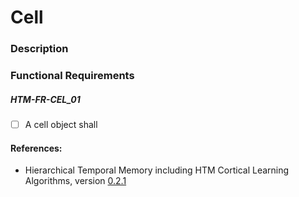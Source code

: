 
# Cell

### Description

### Functional Requirements

##### HTM-FR-CEL_01
- [ ] A cell object shall

#### References:
* Hierarchical Temporal Memory including HTM Cortical Learning Algorithms, version [0.2.1](https://numenta.org/resources/HTM_CorticalLearningAlgorithms.pdf)
